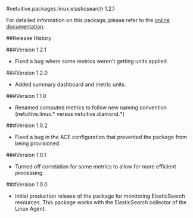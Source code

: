 #netuitive.packages.linux.elasticsearch 1.2.1

For detailed information on this package, please refer to the [online documentation](https://help.app.netuitive.com/Content/Misc/Datasources/Netuitive/integrations/elastic_search.htm).

##Release History

###Version 1.2.1

* Fixed a bug where some metrics weren't getting units applied.

###Version 1.2.0

* Added summary dashboard and metric units.

###Version 1.1.0

* Renamed computed metrics to follow new naming convention (netuitive.linux.* versus netuitive.diamond.*)

###Version 1.0.2

* Fixed a bug in the ACE configuration that prevented the package from being provisioned.

###Version 1.0.1

* Turned off correlation for some metrics to allow for more efficient processing.

###Version 1.0.0

* Initial production release of the package for monitoring ElasticSearch resources.  This package works with the ElasticSearch collector of the Linux Agent.
